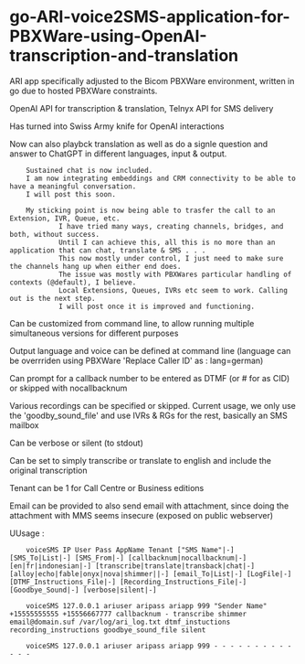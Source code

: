 # go-ARI-voice2SMS-application-for-PBXWare-using-OpenAI-transcription-and-translation

ARI app specifically adjusted to the Bicom PBXWare environment, written in go due to hosted PBXWare constraints.

OpenAI API for transcription & translation, Telnyx API for SMS delivery

Has turned into Swiss Army knife for OpenAI interactions

Now can also playbck translation as well as do a signle question and answer to ChatGPT in different languages, input & output.

        Sustained chat is now included.
        I am now integrating embeddings and CRM connectivity to be able to have a meaningful conversation.
        I will post this soon.

        My sticking point is now being able to trasfer the call to an Extension, IVR, Queue, etc.
                I have tried many ways, creating channels, bridges, and both, without success.
                Until I can achieve this, all this is no more than an application that can chat, translate & SMS . . .
                This now mostly under control, I just need to make sure the channels hang up when either end does.
                The issue was mostly with PBXWares particular handling of contexts (@default), I believe.
                Local Extensions, Queues, IVRs etc seem to work. Calling out is the next step.
                I will post once it is improved and functioning.

Can be customized from command line, to allow running multiple simultaneous versions for different purposes

Output language and voice can be defined at command line (language can be overrriden using PBXWare 'Replace Caller ID' as : lang=german)

Can prompt for a callback number to be entered as DTMF (or # for as CID) or skipped with nocallbacknum

Various recordings can be specified or skipped.
        Current usage, we only use the 'goodby_sound_file' and use IVRs & RGs for the rest, basically an SMS mailbox

Can be verbose or silent (to stdout)

Can be set to simply transcribe or translate to english and include the original transcription

Tenant can be 1 for Call Centre or Business editions

Email can be provided to also send email with attachment, since doing the attachment with MMS seems insecure (exposed on public webserver)

UUsage :

        voiceSMS IP User Pass AppName Tenant ["SMS Name"|-] [SMS_To|List|-] [SMS_From|-] [callbacknum|nocallbacknum|-] [en|fr|indonesian|-] [transcribe|translate|transback|chat|-] [alloy|echo|fable|onyx|nova|shimmer||-] [email_To|List|-] [LogFile|-] [DTMF_Instructions_File|-] [Recording_Instructions_File|-] [Goodbye_Sound|-] [verbose|silent|-]

        voiceSMS 127.0.0.1 ariuser aripass ariapp 999 "Sender Name" +15555555555 +15556667777 callbacknum - transcribe shimmer email@domain.suf /var/log/ari_log.txt dtmf_instuctions recording_instructions goodbye_sound_file silent

        voiceSMS 127.0.0.1 ariuser aripass ariapp 999 - - - - - - - - - - - - -

